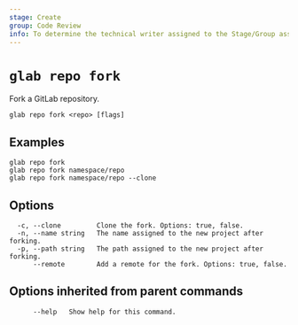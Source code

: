 ```yaml
---
stage: Create
group: Code Review
info: To determine the technical writer assigned to the Stage/Group associated with this page, see https://about.gitlab.com/handbook/product/ux/technical-writing/#assignments
---
```


<!--
This documentation is auto generated by a script.
Please do not edit this file directly. Run `make gen-docs` instead.
-->

# `glab repo fork`

Fork a GitLab repository.

```plaintext
glab repo fork <repo> [flags]
```

## Examples

```plaintext
glab repo fork
glab repo fork namespace/repo
glab repo fork namespace/repo --clone

```

## Options

```plaintext
  -c, --clone         Clone the fork. Options: true, false.
  -n, --name string   The name assigned to the new project after forking.
  -p, --path string   The path assigned to the new project after forking.
      --remote        Add a remote for the fork. Options: true, false.
```

## Options inherited from parent commands

```plaintext
      --help   Show help for this command.
```
